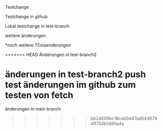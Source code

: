 Testchange

Testchange in github

Lokal testchange in test-branch

weitere änderungen

\*noch weitere TEstaenderungen

<<<<<<< HEAD
Änderungen in test-branch2

änderungen in test-branch2 push test
änderungen im github zum testen von fetch
=======
änderungen in main branch
>>>>>>> bb2d509bc18ceb0d47ad5436794ff750b1d90a4a
